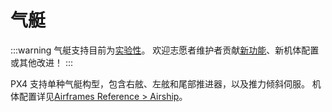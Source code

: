 # 气艇

<LinkedBadge type="warning" text="Experimental" url="../airframes/#experimental-vehicles"/>

:::warning
气艇支持目前为[实验性](../airframes/index.md#experimental-vehicles)。
欢迎志愿者维护者贡献[新功能](../contribute/index.md)、新机体配置或其他改进！
:::

PX4 支持单种气艇构型，包含右舷、左舷和尾部推进器，以及推力倾斜伺服。
机体配置详见[Airframes Reference > Airship](../airframes/airframe_reference.md#airship)。